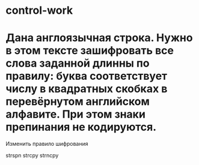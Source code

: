 # control-work
# Дана англоязычная строка. Нужно в этом тексте зашифровать все слова заданной длинны по правилу: буква соответствует числу в квадратных скобках в перевёрнутом английском алфавите. При этом знаки препинания не кодируются.
 Изменить правило шифрования

 strspn
 strcpy
 strncpy
